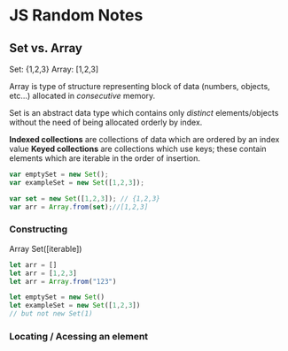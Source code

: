 # JS Random Notes
## Set vs. Array

Set: {1,2,3}
Array: [1,2,3]

Array is type of structure representing block of data (numbers, objects, etc…) allocated in *consecutive* memory.

Set is an abstract data type which contains only *distinct* elements/objects without the need of being allocated orderly by index.

**Indexed collections** are collections of data which are ordered by an index value
**Keyed collections** are collections which use keys; these contain elements which are iterable in the order of insertion.

```js
var emptySet = new Set(); 
var exampleSet = new Set([1,2,3]);

var set = new Set([1,2,3]); // {1,2,3}
var arr = Array.from(set);//[1,2,3]
```

### Constructing
Array Set([iterable]) 
```js
let arr = []
let arr = [1,2,3]
let arr = Array.from("123")

let emptySet = new Set()
let exampleSet = new Set([1,2,3])
// but not new Set(1)
```
### Locating / Acessing an element


